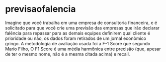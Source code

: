 # previsaofalencia
Imagine que você trabalha em uma empresa de consultoria financeira, e é solicitado para que você crie uma previsão das empresas que irão declarar falência para repassar para as demais equipes definirem qual cliente é prioridade ou não, os dados foram retirados de um jornal econômico gringo. 
A metodologia de avaliação usada foi a F-1 Score que segundo Mario Filho, O F1 Score é uma média harmônica entre precisão (que, apesar de ter o mesmo nome, não é a mesma citada acima) e recall. 
